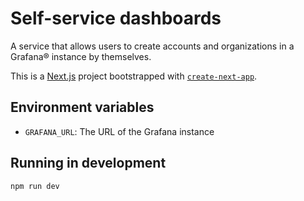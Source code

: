 # Self-service dashboards

A service that allows users to create accounts and organizations in a Grafana® instance by themselves.

This is a [Next.js](https://nextjs.org/) project bootstrapped with [`create-next-app`](https://github.com/vercel/next.js/tree/canary/packages/create-next-app).

## Environment variables

- `GRAFANA_URL`: The URL of the Grafana instance

## Running in development

```bash
npm run dev
```
